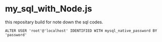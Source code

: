 ﻿# my_sql_with_Node.js
 this repositary build for note down the sql codes.

    ALTER USER 'root'@'localhost' IDENTIFIED WITH mysql_native_password BY 'password'
